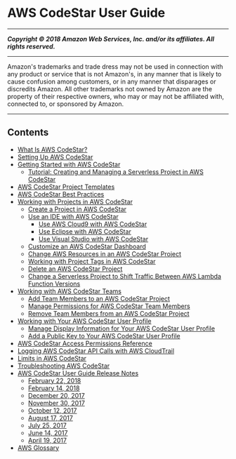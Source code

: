# AWS CodeStar User Guide

-----
*****Copyright &copy; 2018 Amazon Web Services, Inc. and/or its affiliates. All rights reserved.*****

-----
Amazon's trademarks and trade dress may not be used in 
     connection with any product or service that is not Amazon's, 
     in any manner that is likely to cause confusion among customers, 
     or in any manner that disparages or discredits Amazon. All other 
     trademarks not owned by Amazon are the property of their respective
     owners, who may or may not be affiliated with, connected to, or 
     sponsored by Amazon.

-----
## Contents
+ [What Is AWS CodeStar?](welcome.md)
+ [Setting Up AWS CodeStar](setting-up.md)
+ [Getting Started with AWS CodeStar](getting-started.md)
   + [Tutorial: Creating and Managing a Serverless Project in AWS CodeStar](sam-tutorial.md)
+ [AWS CodeStar Project Templates](templates.md)
+ [AWS CodeStar Best Practices](best-practices.md)
+ [Working with Projects in AWS CodeStar](working-with-projects.md)
   + [Create a Project in AWS CodeStar](how-to-create-project.md)
   + [Use an IDE with AWS CodeStar](setting-up-ide.md)
      + [Use AWS Cloud9 with AWS CodeStar](setting-up-ide-cloud9.md)
      + [Use Eclipse with AWS CodeStar](setting-up-ide-ec.md)
      + [Use Visual Studio with AWS CodeStar](setting-up-ide-vs.md)
   + [Customize an AWS CodeStar Dashboard](how-to-customize.md)
   + [Change AWS Resources in an AWS CodeStar Project](how-to-change-project.md)
   + [Working with Project Tags in AWS CodeStar](working-with-project-tags.md)
   + [Delete an AWS CodeStar Project](how-to-delete-project.md)
   + [Change a Serverless Project to Shift Traffic Between AWS Lambda Function Versions](how-to-modify-serverless-project.md)
+ [Working with AWS CodeStar Teams](working-with-teams.md)
   + [Add Team Members to an AWS CodeStar Project](how-to-add-team-member.md)
   + [Manage Permissions for AWS CodeStar Team Members](how-to-manage-team-permissions.md)
   + [Remove Team Members from an AWS CodeStar Project](how-to-remove-team-member.md)
+ [Working with Your AWS CodeStar User Profile](working-with-user-info.md)
   + [Manage Display Information for Your AWS CodeStar User Profile](how-to-manage-user-pref.md)
   + [Add a Public Key to Your AWS CodeStar User Profile](how-to-add-ec2-key.md)
+ [AWS CodeStar Access Permissions Reference](access-permissions.md)
+ [Logging AWS CodeStar API Calls with AWS CloudTrail](cloudtrail.md)
+ [Limits in AWS CodeStar](limits.md)
+ [Troubleshooting AWS CodeStar](troubleshooting.md)
+ [AWS CodeStar User Guide Release Notes](history.md)
   + [February 22, 2018](history-2018-02-22.md)
   + [February 14, 2018](history-2018-02-14.md)
   + [December 20, 2017](history-2017-12-20.md)
   + [November 30, 2017](history-2017-11-30.md)
   + [October 12, 2017](history-2017-10-12.md)
   + [August 17, 2017](history-2017-08-17.md)
   + [July 25, 2017](history-2017-07-25.md)
   + [June 14, 2017](history-2017-06-14.md)
   + [April 19, 2017](history-2017-04-19.md)
+ [AWS Glossary](glossary.md)